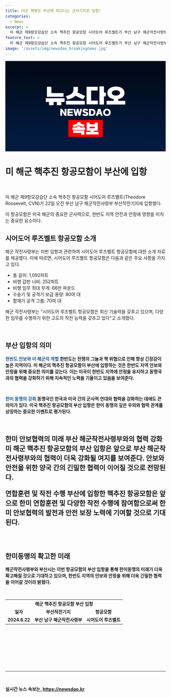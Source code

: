 ```yaml
---
title: 미군 핵항모 부산에 떠다니는 군사기지로 입항!
categories:
  - News
excerpt: >
  미 해군 제9항모강습단 소속 핵추진 항공모함 시어도어 루즈벨트가 부산 남구 해군작전사령부 부산작전기지에 입항했다.
feature_text: >
  미 해군 제9항모강습단 소속 핵추진 항공모함 시어도어 루즈벨트가 부산 남구 해군작전사령부 부산작전기지에 입항했다.
image: '/assets/img/newsdao_breakingnews.jpg'
---
```


<p><img src="/assets/img/newsdao_breakingnews.jpg" alt="koreaapp 속보" /></p>

<h1 data-ke-size="size26">미 해군 핵추진 항공모함이 부산에 입항</h1>

<p data-ke-size="size16">&nbsp;</p>

<p>미 해군 제9항모강습단 소속 핵추진 항공모함 시어도어 루즈벨트(Theodore Roosevelt, CVN)가 22일 오전 부산 남구 해군작전사령부 부산작전기지에 입항했다.</p>

<p>이 항공모함은 미국 해군의 중요한 군사력으로, 한반도 지역 안전과 안정에 영향을 미치는 중요한 요소이다.</p>

<h2 data-ke-size="size26">시어도어 루즈벨트 항공모함 소개</h2>

<p>해군 작전사령부는 이번 입항과 관련하여 시어도어 루즈벨트 항공모함에 대한 소개 자료를 제공했다. 이에 따르면, 시어도어 루즈벨트 항공모함은 다음과 같은 주요 사항을 가지고 있다.</p>

<ul>
<li>총 길이: 1,092피트</li>
<li>비행 갑판 너비: 252피트</li>
<li>비행 임무 최대 무게: 66만 파운드</li>
<li>수송기 및 공격기 보급 용량: 80여 대</li>
<li>함재기 공격 그룹: 70여 대</li>
</ul>

<p>해군 작전사령부는 "시어도어 루즈벨트 항공모함은 최신 기술력을 갖추고 있으며, 다양한 임무를 수행하기 위한 고도의 작전 능력을 갖추고 있다"고 소개했다.</p>

<p data-ke-size="size16">&nbsp;</p>

<h2 data-ke-size="size26">부산 입항의 의미</h2>

<p><b><span style="color: #1a5490;">한반도 안보와 미 해군의 역할</span><b>
한반도는 전쟁의 그늘과 핵 위협으로 인해 항상 긴장감이 높은 지역이다. 미 해군의 핵추진 항공모함이 부산에 입항하는 것은 한반도 지역 안보와 안정을 위해 중요한 의미를 갖는다. 이는 미국이 한반도 지역에 안정을 유지하고 동맹국과의 협력을 강화하기 위해 지속적인 노력을 기울이고 있음을 보여준다.</p>

<p data-ke-size="size16">&nbsp;</p>

<p><b><span style="color: #1a5490;">한미 동맹의 강화</span><b>
동맹국인 한국과 미국 간의 군사적 연대와 협력을 강화하는 데에도 큰 의미가 있다. 미국 핵추진 항공모함의 부산 입항은 한미 동맹의 깊은 우의와 협력 관계를 상징하는 중요한 이벤트로 평가된다.</p>

<p data-ke-size="size16">&nbsp;</p>

<h2 data-ke-size="size26">한미 안보협력의 미래</hh2>
<b>부산 해군작전사령부와의 협력 강화</b>
미 해군 핵추진 항공모함의 부산 입항은 앞으로 부산 해군작전사령부와의 협력이 더욱 강화될 여지를 보여준다. 안보와 안전을 위한 양국 간의 긴밀한 협력이 이어질 것으로 전망된다.

<b>연합훈련 및 작전 수행</b>
부산에 입항한 핵추진 항공모함은 앞으로 한미 연합훈련 및 다양한 작전 수행에 참여함으로써 한미 안보협력의 발전과 안전 보장 노력에 기여할 것으로 기대된다.
<p data-ke-size="size16">&nbsp;</p>
<h2 data-ke-size="size26">한미동맹의 확고한 미래</h2>

<p>해군작전사령부와 부산시는 이번 항공모함의 부산 입항을 통해 한미동맹의 미래가 더욱 확고해질 것으로 기대하고 있으며, 한반도 지역의 안보와 안정을 위해 더욱 긴밀한 협력을 이어갈 것이라 밝혔다.</p>

<p data-ke-size="size16">&nbsp;</p>

<table style="width: 700px; height: 179px;">
<tbody>
<tr>
<td style="text-align: center; height: 17px;padding-left: 11.8pt;padding-right: 11.8pt;" colspan="3">해군 핵추진 항공모함 부산 입항</td>
</tr>
<tr>
<td style="text-align: center; height: 17px;"><b>일자</b></td>
<td style="text-align: center; height: 17px;"><b>부산작전기지</b></td>
<td style="text-align: center; height: 17px;"><b>항공모함</b></td>
</tr>
<tr>
<td style="text-align: center; height: 17px;">2024.6.22</td>
<td style="text-align: center; height: 17px;">부산 남구 해군작전사령부</td>
<td style="text-align: center; height: 17px;">시어도어 루즈벨트</td>
</tr>
</tbody>
</table>

<p data-ke-size="size16">&nbsp;</p>

<hr>

<p data-ke-size="size16">&nbsp;</p>
실시간 뉴스 속보는, <a href="https://newsdao.kr" rel="dofollow">https://newsdao.kr</a>


